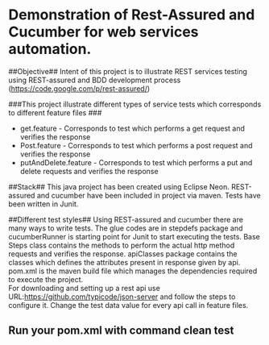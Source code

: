 Demonstration of Rest-Assured and Cucumber for web services automation. 
=====================


##Objective##
Intent of this project is to illustrate REST services testing using REST-assured and BDD development process  (https://code.google.com/p/rest-assured/)

###This project illustrate different  types of service tests which corresponds to different feature files ###
* get.feature - Corresponds to test which performs a get request and verifies the response 
* Post.feature - Corresponds to test which performs a post request and verifies the response
* putAndDelete.feature - Corresponds to test which performs a put and delete requests and verifies the response



##Stack##
This java project has been created using Eclipse Neon. REST-assured and cucumber have been included in project via maven. Tests have been written in Junit.

##Different test styles##
Using REST-assured and cucumber there are many ways to write tests. 
The glue codes are in stepdefs package and cucumberRunner is starting point for Junit to start executing the tests.
Base Steps class contains the methods to perform the actual http method requests and verifies the response.
apiClasses package contains the classes which defines the attributes present in response given by api.
pom.xml is the maven build file which manages the dependencies required to execute the project.  
For downloading  and setting up a rest api use URL:https://github.com/typicode/json-server and follow the steps to configure it.
Change the test data value for every api call in feature files.

## Run your pom.xml with command clean test
